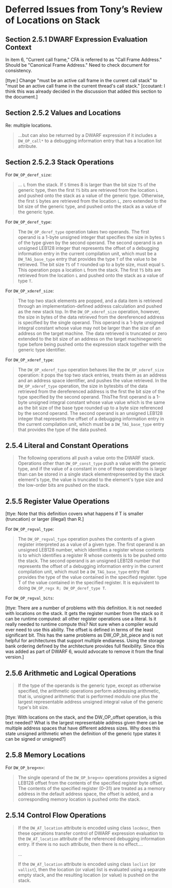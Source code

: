 # Deferred Issues from Tony’s Review of Locations on Stack

## Section 2.5.1 DWARF Expression Evaluation Context

In item 6, "Current call frame," CFA is referred to as "Call Frame Address."
Should be "Canonical Frame Address."
Need to check document for consistency.

[ttye:] Change "must be an active call frame in the current call stack"
to "must be an active call frame in the current thread's call stack."
[ccoutant: I think this was already decided in the discussion that added
this section to the document.]

## Section 2.5.2 Values and Locations

Re: multiple locations.

> ...but can also be returned by a DWARF expression if it includes a
> `DW_OP_call*` to a debugging information entry that has a location
> list attribute.

## Section 2.5.2.3 Stack Operations

For `DW_OP_deref_size`:

> ... `L` from the stack. If `S` times 8 is larger than the bit size `TS` of the
> generic type, then the first `TS` bits are retrieved from the location `L`
> and pushed onto the stack as a value of the generic type. Otherwise, the
> first `S` bytes are retrieved from the location `L`, zero extended to the
> bit size of the generic type, and pushed onto the stack as a value of the
> generic type. </span>

For `DW_OP_deref_type`:

> The `DW_OP_deref_type` operation takes two operands. The first operand
> is a 1-byte unsigned integer that specifies the size in bytes `S` of the type
> given by the second operand. The second operand is an unsigned LEB128
> integer that represents the offset of a debugging information entry in
> the current compilation unit, which must be a `DW_TAG_base_type` entry
> that provides the type `T` of the value to be retrieved.
> The bit size `TS` of `T` rounded up to a byte size, must equal `S`.
> This operation pops a location `L` from the stack. The
> first `TS` bits are retrieved from the location `L` and pushed onto the
> stack as a value of type `T`.

For `DW_OP_xderef_size`:

> The top two stack
> elements are popped, and a data item is retrieved through an
> implementation-defined address calculation and pushed as the
> new stack top. In the `DW_OP_xderef_size` operation, however,
> the size in bytes of the data retrieved from the
> dereferenced
> address is specified by the single operand. This operand is a
> 1-byte unsigned integral constant <span class="del">whose value may not be larger
> than the size of an address on the target machine</span>. The data
> retrieved is <span class="add">truncated or</span> zero extended to the <span class="add">bit</span> size of <span class="del">an address on the
> target machine</span><span class="add">generic type</span> before being pushed onto the expression stack together
> with the generic type<span class="del"> identifier</span>.

For `DW_OP_xderef_type`:

> The `DW_OP_xderef_type` operation behaves like the `DW_OP_xderef_size`
> operation: it pops the top two stack entries, treats them as an address
> and an address space identifier, and pushes the value retrieved. In the
> `DW_OP_xderef_type` operation, the size in <span
> class="del">bytes</span><span class="add">bits</span> of the data
> retrieved from the dereferenced address is <span class="del">the
> first</span> <span class="add">the bit size of the type specified by the
> second</span> operand. <span class="del">This</span><span
> class="add">The first</span> operand is a 1-byte unsigned integral
> constant whose value value which is the same as the <span
> class="add">bit</span> size of the base type <span class="add">rounded
> up to a byte size</span> referenced by the second operand. The second
> operand is an unsigned LEB128 integer that represents the offset of a
> debugging information entry in the current compilation unit, which must
> be a `DW_TAG_base_type` entry that provides the type of the data pushed.

## 2.5.4 Literal and Constant Operations

> The following operations all push a value onto the DWARF stack.
> Operations other than `DW_OP_const_type` push a value with the
> generic type, and if the value of a constant in one of these
> operations is larger than can be <span class="del">stored in a single stack element</span><span class="add">represented by the stack element's type</span>,
> the value is truncated to the element<span class="add">'s type</span> size and the low-order bits
> are pushed on the stack.

## 2.5.5 Register Value Operations

[ttye: Note that this definition covers what happens if T is smaller
(truncation) or larger (illegal) than R.]

For `DW_OP_regval_type`:

> The `DW_OP_regval_type` operation
> pushes
> the contents of
> a given register interpreted as a value of a given type. The first
> operand is an unsigned LEB128 number,
> which identifies a register whose contents is to
> which identifies a register <span class="add">R</span> whose contents is to
> be pushed onto the stack. The second operand is an unsigned LEB128 number
> that represents the offset of a debugging information entry in the current
> compilation unit, which must be a `DW_TAG_base_type` entry that provides the
> type of the value contained in the specified register.
> type <span class="add">T</span> of the value contained in the specified register.
> <span class="add">It is equivalent to doing `DW_OP_regx R; DW_OP_deref_type T`.</span>

For `DW_OP_regval_bits`:

[ttye: There are a number of problems with this definition. It is not needed
with locations on the stack. It gets the register number from the stack so
it can be runtime computed: all other register operations use a literal. Is
it really needed to runtime compute this? Not sure when a compiler would
ever need to use this ability. The offset is defined in terms of the least
significant bit. This has the same problems as DW_OP_bit_piece and is not
helpful for architectures that support multiple endianess. Using the storage
bank ordering defined by the architecture provides full flexibility. Since
this was added as part of DWARF 6, would advocate to remove it from the
final version.]

## 2.5.6 Arithmetic and Logical Operations

> If the type of the operands is the generic type,
> except as otherwise specified, the arithmetic operations
> perform addressing arithmetic, that is, unsigned arithmetic that is performed
> modulo one plus the largest <span class="del">representable address</span>
> <span class="add">unsigned integral value of the generic type's bit size</span>.

[ttye: With locations on the stack, and the DW_OP_offset operation, is this text
needed? What is the largest representable address given there can be multiple
address spaces that have different address sizes. Why does this state unsigned
arithmetic when the definition of the generic type states it can be signed or
unsigned?]

## 2.5.8 Memory Locations

For `DW_OP_breg<n>`:

> The single operand of the `DW_OP_breg<n>` operations provides a signed
> LEB128 <span class="del">offset from the contents of the specified register</span>
> <span class="add">byte offset. The contents of the specified register (0–31) are
> treated as a memory address in the default address space, the offset is
> added, and a corresponding memory
> location is pushed onto the stack.</span>

## 2.5.14 Control Flow Operations

> <span class="add">If the `DW_AT_location` attribute is encoded using class
> `locdesc`, then these</span>
> operations transfer control of DWARF expression evaluation to
> the `DW_AT_location` attribute of the referenced debugging information entry. If
> there is no such attribute, then there is no effect....
>
> ...
> 
> If the `DW_AT_location` attribute is encoded using class
> `loclist` (or `vallist`), then the location (or value) list is evaluated
> using a separate empty stack, and the resulting location (or value) is
> pushed on the stack.
